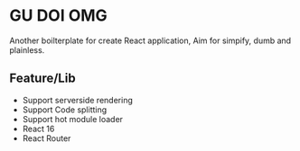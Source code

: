 # GU DOI OMG
Another boilterplate for create React application, Aim for simpify, dumb and plainless.

## Feature/Lib
- Support serverside rendering
- Support Code splitting
- Support hot module loader 
- React 16
- React Router
